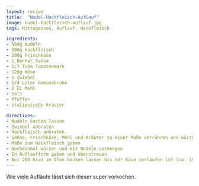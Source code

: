 ```yaml
---
layout: recipe
title:  "Nudel-Hackfleisch-Auflauf"
image: nudel-hackfleisch-auflauf.jpg
tags: Mittagessen, Auflauf, Hackfleisch

ingredients:
- 500g Nudeln
- 500g Hackfleisch
- 200g Frischkäse
- 1 Becher Sahne
- 1/2 Tube Tomatenmark
- 120g Käse
- 1 Zwiebel
- 1/4 Liter Gemüsebrühe
- 2 EL Mehl
- Salz
- Pfeffer
- italienische Kräuter

directions:
- Nudeln kochen lassen 
- Zwiebel anbraten
- Hackfleisch anbraten
- Sahne, Frischkäse, Mehl und Kräuter zu einer Maße verrühren und würzen
- Maße zum Hackfleisch geben
- Nocheinmal würzen und mit Nudeln vermengen
- In Auflaufform geben und überstreuen
- Bei 200 Grad im Ofen backen lassen bis der Käse zerlaufen ist (ca. 15-20 Minuten)
---
```


Wie viele Aufläufe lässt sich dieser super vorkochen.

